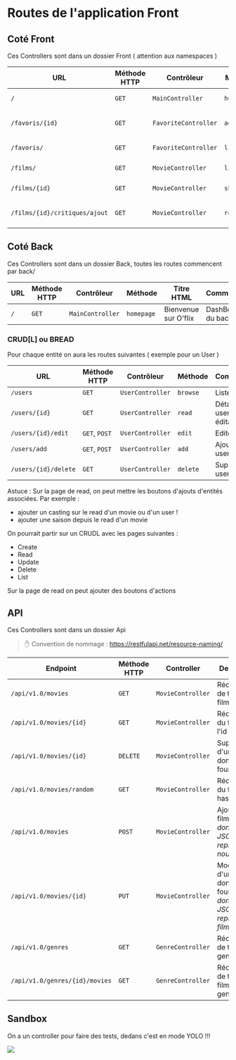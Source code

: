 # Routes de l'application Front

## Coté Front

Ces Controllers sont dans un dossier Front ( attention aux namespaces )

| URL | Méthode HTTP | Contrôleur       | Méthode | Titre HTML           | Commentaire    |
| --- | ------------ | ---------------- | ------- | -------------------- | -------------- |
| `/` | `GET`        | `MainController` | `homepage`  | Bienvenue sur O'flix | Page d'accueil |
| `/favoris/{id}` | `GET` | `FavoriteController` | `add`  |  | ajoute en session et redirige |
| `/favoris/` | `GET` | `FavoriteController` | `list`  | Mes Favoris | liste les films en session |
| `/films/` | `GET` | `MovieController` | `list`  | Nos films et série | Liste tous les films |
| `/films/{id}` | `GET` | `MovieController` | `show`  | Détail du film {titre} | Détail un Movie |
| `/films/{id}/critiques/ajout` | `GET` | `MovieController` | `reviewAdd`  | Critiquer le film {titre} | Formulaire d'ajout de Review |

## Coté Back

Ces Controllers sont dans un dossier Back, toutes les routes commencent par back/

| URL | Méthode HTTP | Contrôleur       | Méthode | Titre HTML           | Commentaire    |
| --- | ------------ | ---------------- | ------- | -------------------- | -------------- |
| `/` | `GET`        | `MainController` | `homepage`  | Bienvenue sur O'flix | DashBoard du backoffice |

### CRUD[L] ou BREAD

Pour chaque entité on aura les routes suivantes ( exemple pour un User )

| URL | Méthode HTTP | Contrôleur       | Méthode | Commentaire    |
| --- | ------------ | ---------------- | ------- | -------------- |
| `/users` | `GET`   | `UserController` | `browse`  | Liste les user |
| `/users/{id}` | `GET` | `UserController` | `read`  | Détail d'un user ( non éditable) |
| `/users/{id}/edit` | `GET`, `POST`     | `UserController` | `edit`  | Edite un user |
| `/users/add` | `GET`, `POST`        | `UserController` | `add`  | Ajoute un user |
| `/users/{id}/delete` | `GET`        | `UserController` | `delete`  | Supprime un user |

Astuce : Sur la page de read, on peut mettre les boutons d'ajouts d'entités associées. Par exemple :

- ajouter un casting sur le read d'un movie ou d'un user !
- ajouter une saison depuis le read d'un movie

On pourrait partir sur un CRUDL avec les pages suivantes :

- Create
- Read
- Update
- Delete
- List

Sur la page de read on peut ajouter des boutons d'actions

## API

Ces Controllers sont dans un dossier Api

> :hand: Convention de nommage : https://restfulapi.net/resource-naming/

| Endpoint                       | Méthode HTTP | Controller | Description                                                                                   | Retour                          |
| ------------------------------ | ------------ | ---------- | --------------------------------------------------------------------------------------------- | ------------------------------- |
| `/api/v1.0/movies`             | `GET`        | `MovieController` | Récupération de tous les films                                                                | 200                             |
| `/api/v1.0/movies/{id}`        | `GET`        | `MovieController` | Récupération du film dont l'id est fourni                                                     | 200 ou 404                      |
| `/api/v1.0/movies/{id}`        | `DELETE`     | `MovieController` | Suppression d'un film dont l'id est fourni                                                    | 200 ou 404                      |
| `/api/v1.0/movies/random`      | `GET`        | `MovieController` | Récupération du film au hasard                                                                | 200 ou 404                      |
| `/api/v1.0/movies`             | `POST`       | `MovieController` | Ajout d'un film _+ la donnée JSON qui représente le nouveau film_                             | 201 + Location: /movies/{newID} |
| `/api/v1.0/movies/{id}`        | `PUT`        | `MovieController` | Modification d'un film dont l'id est fourni _+ la donnée JSON qui représente le film modifié_ | 200, 204 ou 404                 |
| `/api/v1.0/genres`             | `GET`        | `GenreController` | Récupération de tous les genres                                                               | 200                             |
| `/api/v1.0/genres/{id}/movies` | `GET`        | `GenreController` | Récupération de tous les films du genre donné                                                 | 200 ou 404                      |

## Sandbox

On a un controller pour faire des tests, dedans c'est en mode YOLO !!!

![](https://img.wattpad.com/4454f9faf5799ae831bf57c1416ba15dffd8f1f5/68747470733a2f2f73332e616d617a6f6e6177732e636f6d2f776174747061642d6d656469612d736572766963652f53746f7279496d6167652f6843574d714c7332565a304a4b413d3d2d3339333538383833352e313462316561336531376334383536613930333930343834353039332e706e67?s=fit&w=720&h=720)
